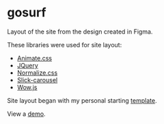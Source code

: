 # gosurf
Layout of the site from the design created in Figma.

<p>These libraries were used for site layout:</p>

<ul>
	<li><a href="https://daneden.github.io/animate.css/">Animate.css</a></li>
	<li><a href="https://jquery.com">JQuery</a></li>
	<li><a href="https://necolas.github.io/normalize.css/">Normalize.css</a></li>
	<li><a href="https://kenwheeler.github.io/slick/">Slick-carousel</a></li>
	<li><a href="https://wowjs.uk">Wow.js</a></li>
</ul>

<p>Site layout began with my personal starting <a href="https://igor-muram.github.io/demo/index.html">template</a>.</p>

<p>View a <a href="https://igor-muram.github.io/gosurf/index.html" target="_blank">demo</a>.</p>
